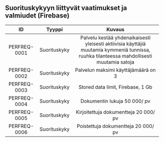 ## Suorituskykyyn liittyvät vaatimukset ja valmiudet (Firebase)

| ID | Tyyppi | Kuvaus |
|:-:|:-:|:-:|
| PERFREQ-0001 | Suorituskyky | Palvelu kestää yhdenaikaisesti yleisesti aktiivisia käyttäjiä  muutamia kymmeniä tunnissa, ruuhka tilanteessa mahdollisesti muutamia satoja |
| PERFREQ-0002 | Suorituskyky | Palvelun maksimi käyttäjämäärä on 3 |
| PERFREQ-0003 | Suorituskyky | Stored data limit, Firebase, 1 Gb |
| PERFREQ-0004 | Suorituskyky | Dokumentin lukuja 50 000/ pv |
| PERFREQ-0005 | Suorituskyky | Kirjoitettuja dokumentteja 20 000/ pv |
| PERFREQ-0006 | Suorituskyky | Poistettuja dokumentteja 20 000/ pv |


